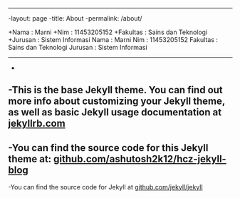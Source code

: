 ----
-layout: page
-title: About
-permalink: /about/


+Nama     : Marni
+Nim      : 11453205152
+Fakultas : Sains dan Teknologi
+Jurusan  : Sistem Informasi
Nama     : Marni
Nim      : 11453205152
Fakultas : Sains dan Teknologi
Jurusan  : Sistem Informasi

----
-
-This is the base Jekyll theme. You can find out more info about customizing your Jekyll theme, as well as basic Jekyll usage documentation at [jekyllrb.com](http://jekyllrb.com/)
-
-You can find the source code for this Jekyll theme at: [github.com/ashutosh2k12/hcz-jekyll-blog](https://github.com/ashutosh2k12/hcz-jekyll-blog)
-
-You can find the source code for Jekyll at [github.com/jekyll/jekyll](https://github.com/jekyll/jekyll)
